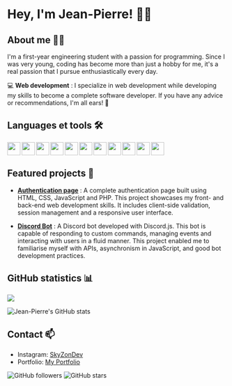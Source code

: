 # Hey, I'm Jean-Pierre! 👨‍💻

## About me 👨‍🎓
I'm a first-year engineering student with a passion for programming. Since I was very young, coding has become more than just a hobby for me, it's a real passion that I pursue enthusiastically every day.

💻 **Web development** : I specialize in web development while developing my skills to become a complete software developer. If you have any advice or recommendations, I'm all ears! 🎯

## Languages et tools 🛠️
<img width="30px" align="left" src="https://cdn.jsdelivr.net/gh/devicons/devicon@latest/icons/vscode/vscode-original.svg" /> 
<img width="30px" align="left" src="https://cdn.jsdelivr.net/gh/devicons/devicon@latest/icons/visualstudio/visualstudio-original.svg" /> 
<img width="30px" align="left" src="https://cdn.jsdelivr.net/gh/devicons/devicon@latest/icons/html5/html5-original.svg" /> 
<img width="30px" align="left" src="https://cdn.jsdelivr.net/gh/devicons/devicon@latest/icons/css3/css3-original.svg" /> 
<img width="30px" align="left" src="https://cdn.jsdelivr.net/gh/devicons/devicon@latest/icons/javascript/javascript-original.svg" /> 
<img width="30px" align="left" src="https://cdn.jsdelivr.net/gh/devicons/devicon@latest/icons/nodejs/nodejs-original-wordmark.svg" /> 
<img width="30px" align="left" src="https://cdn.jsdelivr.net/gh/devicons/devicon@latest/icons/jquery/jquery-original.svg" /> 
<img width="30px" align="left" src="https://cdn.jsdelivr.net/gh/devicons/devicon@latest/icons/react/react-original.svg" /> 
<img width="30px" align="left" src="https://cdn.jsdelivr.net/gh/devicons/devicon@latest/icons/php/php-original.svg" /> 
<img width="30px" align="left" src="https://cdn.jsdelivr.net/gh/devicons/devicon@latest/icons/mysql/mysql-original-wordmark.svg" /> 
<img width="30px" src="https://cdn.jsdelivr.net/gh/devicons/devicon@latest/icons/python/python-original-wordmark.svg" /> 


## Featured projects 🚀
- **[Authentication page](https://github.com/SkyZonDev/com.skyzondev.auth_pages)** :
A complete authentication page built using HTML, CSS, JavaScript and PHP. This project showcases my front- and back-end web development skills. It includes client-side validation, session management and a responsive user interface.

- **[Discord Bot](https://github.com/SkyZonDev/com.skyzondev.altx-bot)** :
A Discord bot developed with Discord.js. This bot is capable of responding to custom commands, managing events and interacting with users in a fluid manner. This project enabled me to familiarise myself with APIs, asynchronism in JavaScript, and good bot development practices.

## GitHub statistics 📊

<img align=top src="https://github-readme-stats.vercel.app/api/top-langs/?username=skyzondev&layout=compact&show_icons=true&title_color=ffffff&icon_color=34abeb&text_color=daf7dc&bg_color=151515"/>

![Jean-Pierre's GitHub stats](https://github-readme-stats.vercel.app/api?username=SkyZonDev&show_icons=true&theme=radical)

## Contact 📫
- Instagram: [SkyZonDev](https://www.instagram.com/skyzondev/)
- Portfolio: [My Portfolio](https://skyzondev.infinityfreeapp.com/)
<!-- Mail: [@TonTwitter](https://twitter.com/TonTwitter) -->

![GitHub followers](https://img.shields.io/github/followers/SkyZonDev?label=Follow&style=social)
![GitHub stars](https://img.shields.io/github/stars/SkyZonDev?affiliations=OWNER%2CCOLLABORATOR&style=social)
